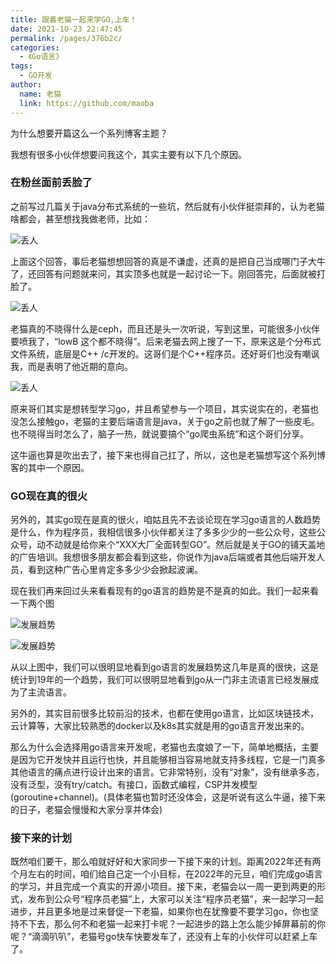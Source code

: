 ```yaml
---
title: 跟着老猫一起来学GO,上车！
date: 2021-10-23 22:47:45
permalink: /pages/376b2c/
categories: 
  - 《Go语言》
tags: 
  - GO开发
author: 
  name: 老猫
  link: https://github.com/maoba
---
```


为什么想要开篇这么一个系列博客主题？

我想有很多小伙伴想要问我这个，其实主要有以下几个原因。

### 在粉丝面前丢脸了

之前写过几篇关于java分布式系统的一些坑，然后就有小伙伴挺崇拜的，认为老猫啥都会，甚至想找我做老师，比如：

<!-- more -->

![丢人]( https://cdn.ktdaddy.com/t1.png )

上面这个回答，事后老猫想想回答的真是不谦虚，还真的是把自己当成哪门子大牛了，还回答有问题就来问，其实顶多也就是一起讨论一下。刚回答完，后面就被打脸了。

![丢人](  https://cdn.ktdaddy.com/t2.jpg )

老猫真的不晓得什么是ceph，而且还是头一次听说，写到这里，可能很多小伙伴要喷我了，“lowB  这个都不晓得”。后来老猫去网上搜了一下，原来这是个分布式文件系统，底层是C++ /c开发的。这哥们是个C++程序员。还好哥们也没有嘲讽我，而是表明了他近期的意向。

![丢人](  https://cdn.ktdaddy.com/t3.jpg )

原来哥们其实是想转型学习go，并且希望参与一个项目，其实说实在的，老猫也没怎么接触go，老猫的主要后端语言是java，关于go之前也就了解了一些皮毛。也不晓得当时怎么了，脑子一热，就说要搞个“go爬虫系统”和这个哥们分享。

这牛逼也算是吹出去了，接下来也得自己扛了，所以，这也是老猫想写这个系列博客的其中一个原因。

### GO现在真的很火

另外的，其实go现在是真的很火，咱姑且先不去谈论现在学习go语言的人数趋势是什么，作为程序员，我相信很多小伙伴都关注了多多少少的一些公众号，这些公众号，动不动就是给你来个“XXX大厂全面转型GO”。然后就是关于GO的铺天盖地的广告培训。我想很多朋友都会看到这些，你说作为java后端或者其他后端开发人员，看到这种广告心里肯定多多少少会掀起波澜。

现在我们再来回过头来看看现有的go语言的趋势是不是真的如此。我们一起来看一下两个图

![发展趋势](   https://cdn.ktdaddy.com/g1.png  )

![发展趋势](   https://cdn.ktdaddy.com/g2.png  )

从以上图中，我们可以很明显地看到go语言的发展趋势这几年是真的很快，这是统计到19年的一个趋势，我们可以很明显地看到go从一门非主流语言已经发展成为了主流语言。

另外的，其实目前很多比较前沿的技术，也都在使用go语言，比如区块链技术，云计算等，大家比较熟悉的docker以及k8s其实就是用的go语言开发出来的。

那么为什么会选择用go语言来开发呢，老猫也去度娘了一下，简单地概括，主要是因为它开发快并且运行也快，并且能够相当容易地就支持多线程，它是一门真多其他语言的痛点进行设计出来的语言。它非常特别，没有“对象”，没有继承多态，没有泛型，没有try/catch。有接口，函数式编程，CSP并发模型(goroutine+channel)。(具体老猫也暂时还没体会，这是听说有这么牛逼，接下来的日子，老猫会慢慢和大家分享并体会)

### 接下来的计划

既然咱们要干，那么咱就好好和大家同步一下接下来的计划。距离2022年还有两个月左右的时间，咱们给自己定一个小目标，在2022年的元旦，咱们完成go语言的学习，并且完成一个真实的开源小项目。接下来，老猫会以一周一更到两更的形式，发布到公众号“程序员老猫”上，大家可以关注“程序员老猫”，来一起学习一起进步，并且更多地是过来督促一下老猫，如果你也在犹豫要不要学习go，你也坚持不下去，那么何不和老猫一起来打卡呢？一起进步的路上怎么能少掉屏幕前的你呢？“滴滴叭叭”，老猫号go快车快要发车了，还没有上车的小伙伴可以赶紧上车了。